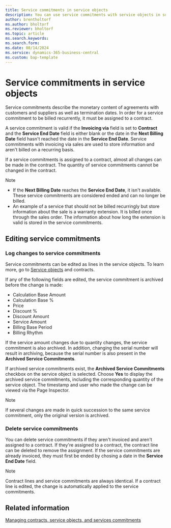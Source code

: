 ```yaml
---
title: Service commitments in service objects
description: You can use service commitments with service objects in subscription billing.
author: brentholtorf
ms.author: bholtorf
ms.reviewer: bholtorf
ms.topic: article
ms.search.keywords: 
ms.search.form: 
ms.date: 08/14/2024
ms.service: dynamics-365-business-central
ms.custom: bap-template
---
```


# Service commitments in service objects

Service commitments describe the monetary content of agreements with customers and suppliers as well as termination dates. In order for a service commitment to be billed recurrently, it must be assigned to a contract.

A service commitment is valid if the **Invoicing via** field is set to **Contract** and the **Service End Date** field is either blank or the date in the **Next Billing Date** field hasn't reached the date in the **Service End Date**. Service commitments with invoicing via sales are used to store information and aren't billed on a recurring basis.

If a service commitments is assigned to a contract, almost all changes can be made in the contract. The quantity of service commitments cannot be changed in the contract.

> [!NOTE]
> * If the **Next Billing Date** reaches the **Service End Date**, it isn't available. These service commitments are considered ended and can no longer be billed.
> * An example of a service that should not be billed recurringly but store information about the sale is a warranty extension. It is billed once through the sales order. The information about how long the extension is valid is stored in the service commitments.

## Editing service commitments

### Log changes to service commitments

Service commitments can be edited as lines in the service objects. To learn more, go to [Service objects](service-objects.md) and contracts.

If any of the following fields are edited, the service commitment is archived before the change is made:

* Calculation Base Amount
* Calculation Base %
* Price
* Discount %
* Discount Amount
* Service Amount
* Billing Base Period
* Billing Rhythm

If the service amount changes due to quantity changes, the service commitment is also archived. In addition, changing the serial number will result in archiving, because the serial number is also present in the **Archived Service Commitments**.

If archived service commitments exist, the **Archived Service Commitments** checkbox on the service object is selected. Choose **Yes** to display the archived service commitments, including the corresponding quantity of the service object. The timestamp and user who made the change can be viewed via the Page Inspector.

> [!NOTE]
> If several changes are made in quick succession to the same service commitment, only the original version is archived.

### Delete service commitments

You can delete service commitments if they aren't invoiced and aren't assigned to a contract. If they're assigned to a contract, the contract line can be deleted to remove the assignment. If the service commitments are already invoiced, they must first be ended by chosing a date in the **Service End Date** field.

> [!NOTE]
> Contract lines and service commitments are always identical. If a contract line is edited, the change is automatically applied to the service commitments.

## Related information

[Managing contracts, service objects, and services commitments](contracts-services-mgmt.md)  
